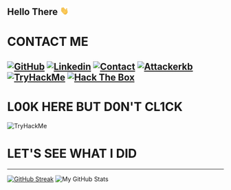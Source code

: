 <h2> Hello There <img src="https://raw.githubusercontent.com/ABSphreak/ABSphreak/master/gifs/Hi.gif" height="20px"></h2>

<!-- Contact information section -->
# CONTACT ME

[![GitHub](https://img.shields.io/badge/SUPPORT%20AT-GITHUB-blue?style=for-the-badge&logo=github)](https://github.com/Onur-TURAN)
[![Linkedin](https://img.shields.io/badge/linkedin-%230077B5.svg?&style=for-the-badge&logo=linkedin&logoColor=white)](https://www.linkedin.com/in/onur-turan)
[![Contact](https://img.shields.io/badge/CONTACT-GMAIL-yellow?style=for-the-badge&logo=gmail&logoColor=white)](mailto:onurturan.t@gmail.com)
[![Attackerkb](https://img.shields.io/badge/Attackerkb-%23FF5733.svg?&style=for-the-badge&logo=attackerkb&logoColor=white)](https://attackerkb.com/contributors/Onur-TURAN)
[![TryHackMe](https://img.shields.io/badge/TryHackMe-%232D2D2D.svg?&style=for-the-badge&logo=tryhackme&logoColor=white)](https://tryhackme.com/r/p/biyik)
[![Hack The Box](https://img.shields.io/badge/Hack%20The%20Box-%239FEF00.svg?&style=for-the-badge&logo=hack-the-box&logoColor=white)](https://app.hackthebox.com/profile/907484)
---

# L00K HERE BUT D0N'T CL1CK

<html>
<img src="https://tryhackme-badges.s3.amazonaws.com/biyik.png" alt="TryHackMe">
</html>

<!-- Information about the languages I have worked with on GitHub -->
# LET'S SEE WHAT I DID 
---

[![GitHub Streak](https://github-readme-streak-stats.herokuapp.com?user=Onur-TURAN&theme=dark&stroke=DD2727&sideNums=DD2727&dates=DD2727)](https://git.io/streak-stats)
![My GitHub Stats](https://github-readme-stats.vercel.app/api/?username=Onur-TURAN&count_private=true&theme=vision-friendly-dark&showicons=true)